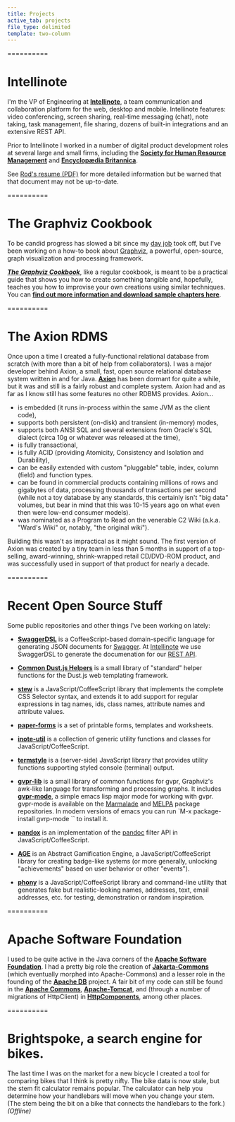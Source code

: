 ```yaml
---
title: Projects
active_tab: projects
file_type: delimited
template: two-column
---
```

==========
# Intellinote

I'm the VP of Engineering at **[Intellinote](https://www.intellinote.net/)**, a team communication and collaboration platform for the web, desktop and mobile. Intellinote features: video conferencing, screen sharing, real-time messaging (chat), note taking, task management, file sharing, dozens of built-in integrations and an extensive REST API.

Prior to Intellinote I worked in a number of digital product development roles at several large and small firms, including the **[Society for Human Resource Management](http://www.shrm.org/)** and **[Encyclop&aelig;dia Britannica](http://www.britannica.com/)**.  

See [Rod's resume (PDF)](/files/Waldhoff-Rodney-resume-2014-02.pdf) for more detailed information but be warned that that document may not be up-to-date.

==========
# The Graphviz Cookbook

To be candid progress has slowed a bit since my [day job](https://www.intellinote.net/) took off, but I've been working on a how-to book about [Graphviz](http://www.graphviz.org/), a powerful, open-source, graph visualization and processing framework.

***[The Graphviz Cookbook](/projects/gv-cookbook.html)***, like a regular cookbook, is meant to be a practical guide that shows you how to create something tangible and, hopefully, teaches you how to improvise your own creations using similar techniques. You can **[find out more information and download sample chapters here](/projects/gv-cookbook.html)**.

==========
# The Axion RDMS

Once upon a time I created a fully-functional relational database from scratch (with more than a bit of help from collaborators). I was a major developer behind Axion, a small, fast, open source relational database system written in and for Java. **[Axion](http://axion.tigris.org/)** has been dormant for quite a while, but it was and still is a fairly robust and complete system. Axion had and as far as I know still has some features no other RDBMS provides. Axion...

 * is embedded (it runs in-process within the same JVM as the client code),
 * supports both persistent (on-disk) and transient (in-memory) modes,
 * supports both ANSI SQL and several extensions from Oracle's SQL dialect (circa 10g or whatever was released at the time),
 * is fully transactional,
 * is fully ACID (providing Atomicity, Consistency and Isolation and Durability),
 * can be easily extended with custom "pluggable" table, index, column (field) and function types.
 * can be found in commercial products containing millions of rows and gigabytes of data, processing thousands of transactions per second (while not a toy database by any standards, this certainly isn't "big data" volumes, but bear in mind that this was 10-15 years ago on what even then were low-end consumer models).
 * was nominated as a Program to Read on the venerable C2 Wiki (a.k.a. "Ward's Wiki" or, notably, "the original wiki").
 
Building this wasn't as impractical as it might sound. The first version of Axion was created by a tiny team in less than 5 months in support of a top-selling, award-winning, shrink-wrapped retail CD/DVD-ROM product, and was successfully used in support of that product for nearly a decade.

==========
# Recent Open Source Stuff

Some public repositories and other things I've been working on lately:

 * **[SwaggerDSL](https://www.npmjs.com/package/swagger-dsl)** is a CoffeeScript-based domain-specific language for generating JSON documents for [Swagger](http://swagger.io/). At [Intellinote](https://www.intellinote.net/) we use SwaggerDSL to generate the documenation for our [REST API](https://app.intellinote.net/rest/api/v2/).
 
 * **[Common Dust.js Helpers](https://github.com/rodw/common-dustjs-helpers)** is a small library of "standard" helper functions for the Dust.js web templating framework.
 
 * **[stew](https://github.com/rodw/stew)** is a JavaScript/CoffeeScript library that implements the complete CSS Selector syntax, and extends it to add support for regular expressions in tag names, ids, class names, attribute names and attribute values.
 
 * **[paper-forms](https://github.com/rodw/paper-forms)** is a set of printable forms, templates and worksheets.
 
 * **[inote-util](https://github.com/intellinote/inote-util)** is a collection of generic utility functions and classes for JavaScript/CoffeeScript.
 
 * **[termstyle](https://github.com/rodw/termstyle)** is a (server-side) JavaScript library that provides utility functions supporting styled console (terminal) output.
 
 * **[gvpr-lib](https://github.com/rodw/gvpr-lib)** is a small library of common functions for gvpr, Graphviz's awk-like language for transforming and processing graphs. It includes **[gvpr-mode](https://github.com/rodw/gvpr-lib/blob/master/extra/gvpr-mode.el)**, a simple emacs lisp major mode for working with gvpr. gvpr-mode is available on the [Marmalade](https://marmalade-repo.org/packages/gvpr-mode/) and [MELPA](http://melpa.org/#/gvpr-mode) package repositories. In modern versions of emacs you can run `M-x package-install <RET> gvrp-mode <RET>`` to install it.
 
 * **[pandox](https://github.com/rodw/pandox)** is an implementation of the [pandoc](http://johnmacfarlane.net/pandoc/) filter API in JavaScript/CoffeeScript.

 * **[AGE](https://github.com/rodw/age)** is an Abstract Gamification Engine, a JavaScript/CoffeeScript library for creating badge-like systems (or more generally, unlocking "achievements" based on user behavior or other "events").
 
 * **[phony](https://github.com/rodw/phony)** is a JavaScript/CoffeeScript library and command-line utility that generates fake but realistic-looking names, addresses, text, email addresses, etc. for testing, demonstration or random inspiration.

==========
# Apache Software Foundation

I used to be quite active in the Java corners of the **[Apache Software Foundation](http://www.apache.org/)**. I had a pretty big role the creation of **[Jakarta-Commons](http://commons.apache.org/)** (which eventually morphed into Apache-Commons) and a lesser role in the founding of the **[Apache DB](http://db.apache.org/)** project. A fair bit of my code can still be found in the **[Apache Commons](http://commons.apache.org/)**, **[Apache-Tomcat](http://tomcat.apache.org/)**, and (through a number of migrations of HttpClient) in **[HttpComponents](http://hc.apache.org/)**, among other places.

==========
# Brightspoke, a search engine for bikes.

The last time I was on the market for a new bicycle I created a tool for comparing bikes that I think is pretty nifty. The bike data is now stale, but the stem fit calculator remains popular. The calculator can help you determine how your handlebars will move when you change your stem. (The stem being the bit on a bike that connects the handlebars to the fork.) *(Offline)*
